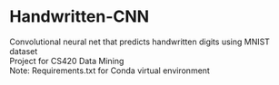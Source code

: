 # Handwritten-CNN
Convolutional neural net that predicts handwritten digits using MNIST dataset\
Project for CS420 Data Mining\
Note: Requirements.txt for Conda virtual environment